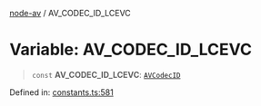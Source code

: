 [node-av](../globals.md) / AV\_CODEC\_ID\_LCEVC

# Variable: AV\_CODEC\_ID\_LCEVC

> `const` **AV\_CODEC\_ID\_LCEVC**: [`AVCodecID`](../type-aliases/AVCodecID.md)

Defined in: [constants.ts:581](https://github.com/seydx/av/blob/f8631fc881b394300b1479f511d55cf1c370a87f/src/constants/constants.ts#L581)
